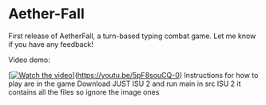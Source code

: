# Aether-Fall
First release of AetherFall, a turn-based typing combat game. Let me know if you have any feedback!

Video demo:

[[![Watch the video](https://img.youtube.com/vi/5pF8souCQ-0/maxresdefault.jpg)](https://youtu.be/VIDEO_ID)](https://youtu.be/5pF8souCQ-0)
Instructions for how to play are in the game
Download JUST ISU 2 and run main in src
ISU 2 it contains all the files so ignore the image ones
